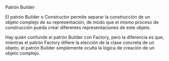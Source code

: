 
Patrón Builder

El patrón Builder o Constructor permite separar la construcción de un objeto complejo de su representación, de modo que el mismo proceso de construcción pueda crear diferentes representaciones de este objeto.

Hay quién confunde el patrón Builder con Factory, pero la diferencia es que, mientras el patrón Factory difiere la elección de la clase concreta de un objeto, el patrón Builder simplemente oculta la lógica de creación de un objeto complejo. 
